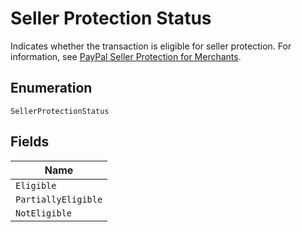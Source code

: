 
# Seller Protection Status

Indicates whether the transaction is eligible for seller protection. For information, see [PayPal Seller Protection for Merchants](https://www.paypal.com/us/webapps/mpp/security/seller-protection).

## Enumeration

`SellerProtectionStatus`

## Fields

| Name |
|  --- |
| `Eligible` |
| `PartiallyEligible` |
| `NotEligible` |

